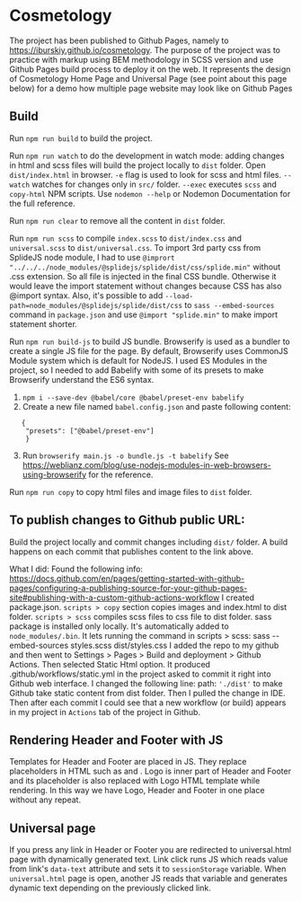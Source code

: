 # Cosmetology

The project has been published to Github Pages, namely to https://iburskiy.github.io/cosmetology.
The purpose of the project was to practice with markup using BEM methodology in SCSS version and use Github Pages build process to deploy it on the web.
It represents the design of Cosmetology Home Page and Universal Page (see point about this page below) for a demo how multiple page website may look like on Github Pages 

## Build
Run `npm run build` to build the project.

Run `npm run watch` to do the development in watch mode: adding changes in html and scss files will build the project locally to `dist` folder. 
Open `dist/index.html` in browser. `-e` flag is used to look for scss and html files. `--watch` watches for changes only in `src/` folder. 
`--exec` executes `scss` and `copy-html` NPM scripts. Use `nodemon --help` or Nodemon Documentation for the full reference.

Run `npm run clear` to remove all the content in `dist` folder.

Run `npm run scss` to compile `index.scss` to `dist/index.css` and `universal.scss` to `dist/universal.css`.
To import 3rd party css from SplideJS node module, I had to use ```@imprort "../../../node_modules/@splidejs/splide/dist/css/splide.min"``` without .css extension.
So all file is injected in the final CSS bundle. Otherwise it would leave the import statement without changes because CSS has also @import syntax.
Also, it's possible to add `--load-path=node_modules/@splidejs/splide/dist/css` to `sass --embed-sources` command in `package.json` 
and use `@import "splide.min"`  to make import statement shorter.

Run `npm run build-js` to build JS bundle. Browserify is used as a bundler to create a single JS file for the page. 
By default, Browserify uses CommonJS Module system which is default for NodeJS.
I used ES Modules in the project, so I needed to add Babelify with some of its presets to make Browserify understand the ES6 syntax.
1. `npm i --save-dev @babel/core @babel/preset-env babelify`
2. Create a new file named `babel.config.json` and paste following content:
```
   {
    "presets": ["@babel/preset-env"]
    }
```
3. Run `browserify main.js -o bundle.js -t babelify`
See https://weblianz.com/blog/use-nodejs-modules-in-web-browsers-using-browserify for the reference.

Run `npm run copy` to copy html files and image files to `dist` folder.

## To publish changes to Github public URL:
Build the project locally and commit changes including `dist/` folder. A build happens on each commit that publishes content to the link above.

What I did: Found the following info: https://docs.github.com/en/pages/getting-started-with-github-pages/configuring-a-publishing-source-for-your-github-pages-site#publishing-with-a-custom-github-actions-workflow 
I created package.json. `scripts > copy` section copies images and index.html to dist folder. `scripts > scss` compiles scss files to css file to dist folder. 
sass package is installed only locally. It's automatically added to `node_modules/.bin`. 
It lets running the command in scripts > scss: sass --embed-sources styles.scss dist/styles.css I added the repo to my github 
and then went to Settings > Pages > Build and deployment > Github Actions. Then selected Static Html option. 
It produced .github/workflows/static.yml in the project asked to commit it right into Github web interface. 
I changed the following line: path: `'./dist'` to make Github take static content from dist folder. Then I pulled the change in IDE. 
Then after each commit I could see that a new workflow (or build) appears in my project in `Actions` tab of the project in Github.

## Rendering Header and Footer with JS
Templates for Header and Footer are placed in JS. They replace placeholders in HTML such as <!--header--> and <!--footer-->.
Logo is inner part of Header and Footer and its placeholder <!--logo--> is also replaced with Logo HTML template while rendering.
In this way we have Logo, Header and Footer in one place without any repeat.

## Universal page
If you press any link in Header or Footer you are redirected to universal.html page with dynamically generated text.
Link click runs JS which reads value from link's `data-text` attribute and sets it to `sessionStorage` variable.
When `universal.html` page is open, another JS reads that variable and generates dynamic text depending on the previously clicked link.
